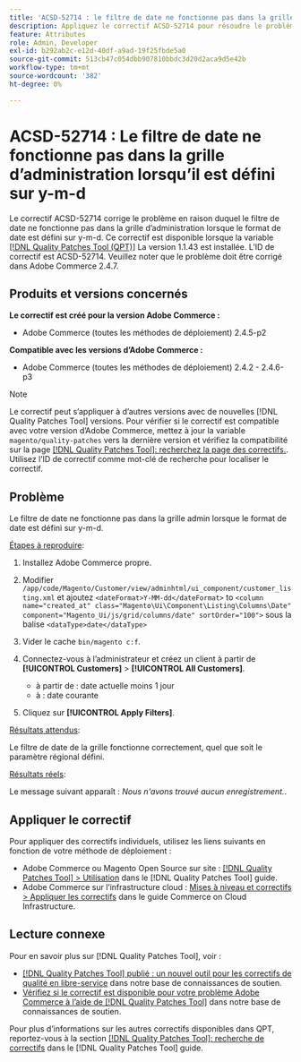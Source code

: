 ```yaml
---
title: 'ACSD-52714 : le filtre de date ne fonctionne pas dans la grille d’administration lorsqu’il est défini sur y-m-d'
description: Appliquez le correctif ACSD-52714 pour résoudre le problème Adobe Commerce en raison duquel le filtre de date ne fonctionne pas dans la grille d’administration lorsque le format de date est défini sur y-m-d.
feature: Attributes
role: Admin, Developer
exl-id: b292ab2c-e12d-40df-a9ad-19f25fbde5a0
source-git-commit: 513cb47c054dbb907810bbdc3d20d2aca9d5e42b
workflow-type: tm+mt
source-wordcount: '382'
ht-degree: 0%

---
```


# ACSD-52714 : Le filtre de date ne fonctionne pas dans la grille d’administration lorsqu’il est défini sur y-m-d

Le correctif ACSD-52714 corrige le problème en raison duquel le filtre de date ne fonctionne pas dans la grille d’administration lorsque le format de date est défini sur y-m-d. Ce correctif est disponible lorsque la variable [[!DNL Quality Patches Tool (QPT)]](/help/announcements/adobe-commerce-announcements/magento-quality-patches-released-new-tool-to-self-serve-quality-patches.md) La version 1.1.43 est installée. L’ID de correctif est ACSD-52714. Veuillez noter que le problème doit être corrigé dans Adobe Commerce 2.4.7.

## Produits et versions concernés

**Le correctif est créé pour la version Adobe Commerce :**

* Adobe Commerce (toutes les méthodes de déploiement) 2.4.5-p2

**Compatible avec les versions d’Adobe Commerce :**

* Adobe Commerce (toutes les méthodes de déploiement) 2.4.2 - 2.4.6-p3

>[!NOTE]
>
>Le correctif peut s’appliquer à d’autres versions avec de nouvelles [!DNL Quality Patches Tool] versions. Pour vérifier si le correctif est compatible avec votre version d’Adobe Commerce, mettez à jour la variable `magento/quality-patches` vers la dernière version et vérifiez la compatibilité sur la page [[!DNL Quality Patches Tool]: recherchez la page des correctifs.](https://experienceleague.adobe.com/tools/commerce-quality-patches/index.html). Utilisez l’ID de correctif comme mot-clé de recherche pour localiser le correctif.

## Problème

Le filtre de date ne fonctionne pas dans la grille admin lorsque le format de date est défini sur y-m-d.

<u>Étapes à reproduire</u>:

1. Installez Adobe Commerce propre.
1. Modifier
   `/app/code/Magento/Customer/view/adminhtml/ui_component/customer_listing.xml`
et ajoutez
   `<dateFormat>Y-MM-dd</dateFormat>`
to
   `<column name="created_at" class="Magento\Ui\Component\Listing\Columns\Date" component="Magento_Ui/js/grid/columns/date" sortOrder="100">`
sous la balise
   `<dataType>date</dataType>`

1. Vider le cache `bin/magento c:f`.
1. Connectez-vous à l’administrateur et créez un client à partir de **[!UICONTROL Customers]** > **[!UICONTROL All Customers]**.

   * à partir de : date actuelle moins 1 jour
   * à : date courante

1. Cliquez sur **[!UICONTROL Apply Filters]**.

<u>Résultats attendus</u>:

Le filtre de date de la grille fonctionne correctement, quel que soit le paramètre régional défini.

<u>Résultats réels</u>:

Le message suivant apparaît : *Nous n&#39;avons trouvé aucun enregistrement.*.

## Appliquer le correctif

Pour appliquer des correctifs individuels, utilisez les liens suivants en fonction de votre méthode de déploiement :

* Adobe Commerce ou Magento Open Source sur site : [[!DNL Quality Patches Tool] > Utilisation](https://experienceleague.adobe.com/docs/commerce-operations/tools/quality-patches-tool/usage.html) dans le [!DNL Quality Patches Tool] guide.
* Adobe Commerce sur l’infrastructure cloud : [Mises à niveau et correctifs > Appliquer les correctifs](https://experienceleague.adobe.com/docs/commerce-cloud-service/user-guide/develop/upgrade/apply-patches.html) dans le guide Commerce on Cloud Infrastructure.

## Lecture connexe

Pour en savoir plus sur [!DNL Quality Patches Tool], voir :

* [[!DNL Quality Patches Tool] publié : un nouvel outil pour les correctifs de qualité en libre-service](/help/announcements/adobe-commerce-announcements/magento-quality-patches-released-new-tool-to-self-serve-quality-patches.md) dans notre base de connaissances de soutien.
* [Vérifiez si le correctif est disponible pour votre problème Adobe Commerce à l’aide de [!DNL Quality Patches Tool]](/help/support-tools/patches-available-in-qpt-tool/check-patch-for-magento-issue-with-magento-quality-patches.md) dans notre base de connaissances de soutien.

Pour plus d’informations sur les autres correctifs disponibles dans QPT, reportez-vous à la section [[!DNL Quality Patches Tool]: recherche de correctifs](https://experienceleague.adobe.com/tools/commerce-quality-patches/index.html) dans le [!DNL Quality Patches Tool] guide.
